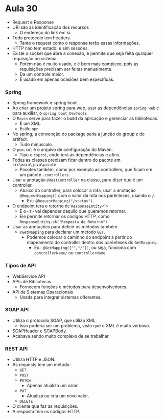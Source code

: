 # Aula 30

* Request e Response
* URI são as identificação dos recursos
  * O endereço do link em si.
* Todo protocolo tem headers.
  * Tanto o request como o response terão essas informações.
* HTTP não tem estado, e sim sessões.
* Existe o socket que abre a conexão, e permite que seja feita qualquer requisição no sistema.
  * Porém não é muito usado, e é bem mais complexo, pois as requisições precisam ser feitas manualmente.
  * Da um controle maior.
  * É usado em apenas ocasiões bem específicas.

### Spring
* Spring framework e spring boot.
* Ao criar um projeto spring para web, usar as dependências `spring web` e para auxiliar, o `spring boot DevTools`
* O `Maven` serve para fazer o build da aplicação e gerenciar as bibliotecas.
  * É um XML.
  * Estilo `npn`
* No spring, a convenção do package seria a junção do group e do artifact.
  * Tudo minúsculo.
* O `pom.xml` é o arquivo de configuração do Maven.
  * Tipo o `csproj`, onde terá as dependências e afins.
* Todas as classes precisam ficar dentro do pacote em `src\main\java\pacote`
  * Pacotes também, como por exemplo as controllers, que ficam em um pacote `.controllers`.
* Usar a anotação `@RestController` na classe, para dizer que é um controller.
  * Abaixo do controller, para colocar a rota, usar a anotação `@RequestMapping()` com o valor da rota nos parênteses, usando o `/`.
    * Ex.: `@RequestMapping("/status")`.
* O endpoint tera o retorno de `ResponseEntity<T>`
  * E o `<T>` vai depender daquilo que queremos retornar.
  * Ele permite retornar os códigos HTTP, como `ResponseEntity.ok("Resposta de Retorno")`
* Usar as anotações para definir os métodos também.
  * `@GetMapping` para declarar um método `GET`.
    * Podemos colocar o caminho do endpoint a partir do mapeamento do controller dentro dos parênteses do `GetMapping`.
      * Ex.: `@GetMapping({"","/"})`, ou seja, funciona com `controllerName/` ou `controllerName`.

### Tipos de API
* WebService API
* APIs de Bibliotecas
  * Fornecem funções e métodos para desenvolvedores.
* API de Sistemas Operacionais
  * Usada para integrar sistemas diferentes.

### SOAP API
* Utiliza o protocolo SOAP, que utiliza XML.
  * Isso poderia ser um problema, visto que o XML é muito verboso.
* SOAPHeader e SOAPBody.
* Acabava sendo muito complexo de se trabalhar.

### REST API
* Utiliza HTTP e JSON.
* As requests tem um método:
  * `GET`
  * `POST`
  * `PATCH`
    * Apenas atualiza um valor.
  * `PUT`
    * Atualiza ou cria um novo valor.
  * `DELETE`
* O cliente que faz as requisições.
* A resposta tem os códigos HTTP.